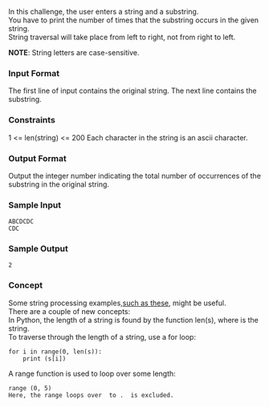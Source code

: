 In this challenge, the user enters a string and a substring. <br/>
You have to print the number of times that the substring occurs in the given string. <br/>
String traversal will take place from left to right, not from right to left. <br/>

**NOTE**: String letters are case-sensitive.

### Input Format
The first line of input contains the original string. The next line contains the substring.

### Constraints
1 <= len(string) <= 200
Each character in the string is an ascii character.

### Output Format

Output the integer number indicating the total number of occurrences of the substring in the original string.

### Sample Input
```
ABCDCDC
CDC
```
### Sample Output

```
2
```

### Concept

Some string processing examples,[such as these](https://www.thelearningpoint.net/computer-science/learning-python-programming-and-data-structures/learning-python-programming-and-data-structures--tutorial-12--string-manipulation), might be useful.<br/>
There are a couple of new concepts:<br/>
In Python, the length of a string is found by the function len(s), where  is the string.<br/>
To traverse through the length of a string, use a for loop:<br/>

```
for i in range(0, len(s)):
    print (s[i])
```
A range function is used to loop over some length:
```
range (0, 5)
Here, the range loops over  to .  is excluded.
```